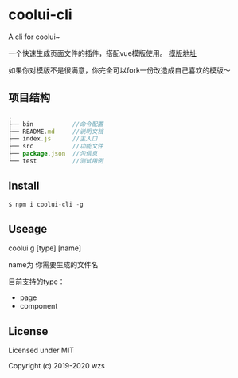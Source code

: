 <!--
 * @Descripttion: 
 * @version: 
 * @Author: wzs
 * @Date: 2020-04-14 18:51:05
 * @LastEditors: wzs
 * @LastEditTime: 2020-04-14 18:54:11
 -->
# coolui-cli
A cli for coolui~


一个快速生成页面文件的插件，搭配vue模版使用。  [模版地址](https://github.com/xu455255849/vue-xu)

如果你对模版不是很满意，你完全可以fork一份改造成自己喜欢的模版～

## 项目结构


```javascript
.
├── bin           //命令配置
├── README.md     //说明文档
├── index.js      //主入口
├── src           //功能文件
├── package.json  //包信息
└── test          //测试用例
```

## Install 
  
  ```javascript
  $ npm i coolui-cli -g 


```

## Useage

coolui g [type] [name]     

name为 你需要生成的文件名
   
   
   目前支持的type：
   
   * page
   * component
  

  
##  License

Licensed under MIT

Copyright (c) 2019-2020 wzs